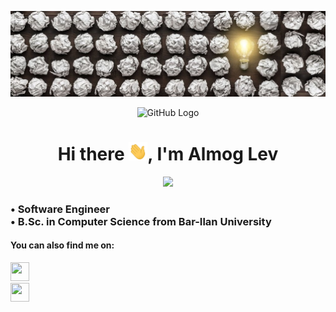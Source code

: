 ![](innovation.jpg)

<html>
  <div align="center">
    <img src="https://github.com/raghavk16/raghavk16/blob/master/octo.gif" alt="GitHub Logo" width="150" height="150" />
  </div>

  <h1 align="center">Hi there <img src="https://raw.githubusercontent.com/ABSphreak/ABSphreak/master/gifs/Hi.gif" width="30px">, I'm Almog Lev</h1>

  <div>
    <p align="center">
      <a href="https://github.com/ArielA147/readme-typing-svg">
      <img src="https://readme-typing-svg.herokuapp.com/?lines=Software%20Engineer%20;Holding%20B.Sc.%20in%20Computer%20Science%20;Always%20learning%20new%20technologies&font=Fira%20Code&center=true&width=440&height=45&color=f75c7e&vCenter=true&size=22"></a>
    </p>
  </div>

  <h3 align="left">
  • Software Engineer<br>
  • B.Sc. in Computer Science from Bar-Ilan University<br>
  </h3>
  <h4 align="left">You can also find me on:</h4>
  <a href="https://www.linkedin.com/in/almoglev" target="_blank">
    <img src="https://img.icons8.com/external-tal-revivo-color-tal-revivo/24/000000/external-linkedin-in-logo-used-for-professional-networking-logo-color-tal-revivo.png" width="30" height="30"/>
  </a>
  </br>
  <a href="https://almoglev.github.io/" target="_blank"><img src="https://img.icons8.com/cotton/64/000000/website--v1.png" width="30" height="30"/></a>
</html>
